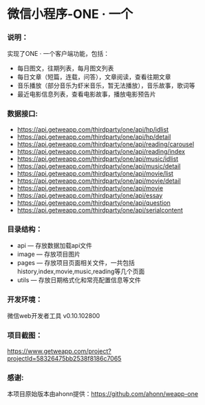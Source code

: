 # 微信小程序-ONE · 一个

### 说明：

实现了ONE · 一个客户端功能，包括：
- 每日图文，往期列表，每月图文列表
- 每日文章（短篇，连载，问答），文章阅读，查看往期文章
- 音乐播放（部分音乐为虾米音乐，暂无法播放），音乐故事，歌词等
- 最近电影信息列表，查看电影故事，播放电影预告片

### 数据接口:

- https://api.getweapp.com/thirdparty/one/api/hp/idlist
- https://api.getweapp.com/thirdparty/one/api/hp/detail
- https://api.getweapp.com/thirdparty/one/api/reading/carousel
- https://api.getweapp.com/thirdparty/one/api/reading/index
- https://api.getweapp.com/thirdparty/one/api/music/idlist
- https://api.getweapp.com/thirdparty/one/api/music/detail
- https://api.getweapp.com/thirdparty/one/api/movie/list
- https://api.getweapp.com/thirdparty/one/api/movie/detail
- https://api.getweapp.com/thirdparty/one/api/movie
- https://api.getweapp.com/thirdparty/one/api/essay
- https://api.getweapp.com/thirdparty/one/api/question
- https://api.getweapp.com/thirdparty/one/api/serialcontent

### 目录结构：

- api — 存放数据加载api文件 
- image — 存放项目图片 
- pages — 存放项目页面相关文件，一共包括history,index,movie,music,reading等几个页面
- utils — 存放日期格式化和常亮配置信息等文件

### 开发环境：

微信web开发者工具 v0.10.102800

### 项目截图：

https://www.getweapp.com/project?projectId=58326475bb2538f8186c7065

### 感谢:

本项目原始版本由ahonn提供：https://github.com/ahonn/weapp-one
